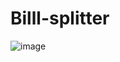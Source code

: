 ﻿# Billl-splitter
 ![image](https://github.com/user-attachments/assets/313d7ca9-4ac5-445e-9bec-f01f2fe9945c)
